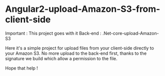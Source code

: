 # Angular2-upload-Amazon-S3-from-client-side

Important : This project goes with it Back-end : .Net-core-upload-Amazon-S3

Here it's a simple project for upload files from your client-side directly to your Amazon S3. No more upload to the back-end first, thanks to the signature we build which allow a permission to the file.

Hope that help ! 
